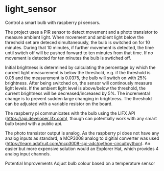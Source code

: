 # light_sensor
Control a smart bulb with raspberry pi sensors.

The project uses a PIR sensor to detect movement and a photo transistor to measure ambient light. When movement and ambient light below the threshold set are deteced simultaneously, the bulb is switched on for 10 minutes. During that 10 minutes, if further movement is detected, the time until switch off will be pushed forward to ten minutes from that time. If no movement is detected for ten minutes the bulb is swtiched off.  

Initial brightness is determined by calculating the percentage by which the current light measurement is below the threshold, e.g. if the threshold is 0.05 and the measurement is 0.0375, the bulb will switch on with 25% brightness. After being switched on, the sensor will continously measure light levels. If the ambient light level is above/below the threshold, the current brightness will be decreased/increased by 5%. The incremental change is to prevent sudden large changing in brightness. The threshold can be adjusted with a variable resistor on the board. 

The raspberry pi communicates with the bulb using the LIFX API (https://api.developer.lifx.com), though can potentially work with any smart bulb brand with a public api. 

The photo transistor output is analog. As the raspberry pi does not have any analog inputs as standard, a MCP3008 analog to digitial converter was used (https://learn.adafruit.com/mcp3008-spi-adc/python-circuitpython). An easier but more expensive solution would an Explorer Hat, which provides 4 analog input channels. 

Potential Improvements 
Adjust bulb colour based on a temperature sensor

